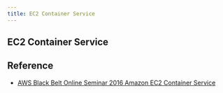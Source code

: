 ```yaml
---
title: EC2 Container Service
---
```


## EC2 Container Service


## Reference
* [AWS Black Belt Online Seminar 2016 Amazon EC2 Container Service](https://www.slideshare.net/AmazonWebServicesJapan/aws-black-belt-online-seminar-2016-amazon-ec2-container-service)

